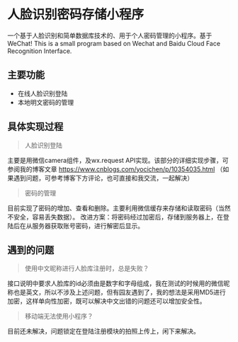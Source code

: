 # 人脸识别密码存储小程序
一个基于人脸识别和简单数据库技术的、用于个人密码管理的小程序。基于WeChat!
This is a small program based on Wechat and Baidu Cloud Face Recognition Interface.
        
## 主要功能
- 在线人脸识别登陆
- 本地明文密码的管理

## 具体实现过程
>人脸识别登陆

主要是用微信camera组件，及wx.request API实现。该部分的详细实现步骤，可参阅我的博客文章
https://www.cnblogs.com/yocichen/p/10354035.html
（如果遇到问题，可参考博客下方评论，也可直接和我交流，一起解决）

>密码的管理

目前实现了密码的增加、查看和删除。主要利用微信缓存来存储和读取密码（当然不安全，容易丢失数据）。
改进方案：将密码经过加密后，存储到服务器上，在登陆后在从服务器获取账号密码，进行解密后显示。

## 遇到的问题
>使用中文昵称进行人脸库注册时，总是失败？

接口说明中要求人脸库的id必须由是数字和字母组成，我在测试的时候用的微信昵称也是英文，所以不涉及上述问题，但有园友遇到了，我的想法是采用MD5进行加密，这样单向性加密，既可以解决中文出错的问题还可以增加安全性。

>移动端无法使用小程序？

目前还未解决，问题锁定在登陆注册模块的拍照上传上，闲下来解决。
